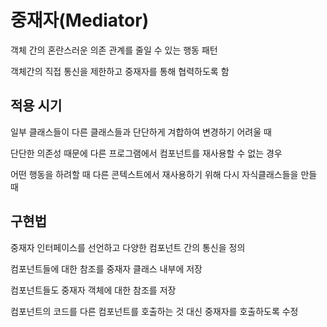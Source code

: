 # 중재자(Mediator)

객체 간의 혼란스러운 의존 관계를 줄일 수 있는 행동 패턴

객체간의 직접 통신을 제한하고 중재자를 통해 협력하도록 함

## 적용 시기

일부 클래스들이 다른 클래스들과 단단하게 겨합하여 변경하기 어려울 때

단단한 의존성 때문에 다른 프로그램에서 컴포넌트를 재사용할 수 없는 경우

어떤 행동을 하려할 때 다른 콘텍스트에서 재사용하기 위해 다시 자식클래스들을 만들 때

## 구현법

중재자 인터페이스를 선언하고 다양한 컴포넌트 간의 통신을 정의

컴포넌트들에 대한 참조를 중재자 클래스 내부에 저장

컴포넌트들도 중재자 객체에 대한 참조를 저장

컴포넌트의 코드를 다른 컴포넌트를 호출하는 것 대신 중재자를 호출하도록 수정